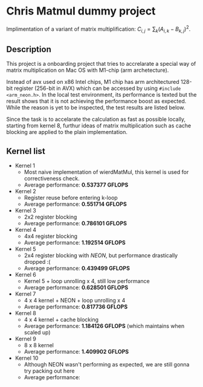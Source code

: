 # Chris Matmul dummy project

Implimentation of a variant of matrix multiplification: $C_{i,j} = \sum_k (A_{i, k} - B_{k,j})^2$.

## Description

This project is a onboarding project that tries to accrelarate a special way of matrix multiplication on Mac OS with M1-chip (arm archetecture). 

Instead of avx used on x86 Intel chips, M1 chip has arm architectured 128-bit register (256-bit in AVX) which can be accessed by using `#include <arm_neon.h>`.  In the local test environment, its performance is texted but the result shows that it is not achieving the performance boost as expected. While the reason is yet to be inspected, the test results are listed below.

Since the task is to accelarate the calculation as fast as possible locally, starting from kernel 8,  furthur ideas of matrix multiplication such as cache blocking are applied to the plain implementation.

## Kernel list

- Kernel 1
  - Most naive implementation of wierdMatMul, this kernel is used for correctiveness check.
  - Average performance: **0.537377 GFLOPS**
- Kernel 2
  - Register reuse before entering k-loop
  - Average performance: **0.551714 GFLOPS**
- Kernel 3
  - 2x2 register blocking
  - Average performance: **0.786101 GFLOPS**
- Kernel 4
  - 4x4 register blocking
  - Average performance: **1.192514 GFLOPS**
- Kernel 5
  - 2x4 register blocking with *NEON*,  but performance drastically dropped :(
  - Average performance: **0.439499 GFLOPS**
- Kernel 6
  - Kernel 5 + loop unrolling x 4, still low performance
  - Average performance: **0.628501 GFLOPS**
- Kernel 7
  - 4 x 4 kernel + NEON + loop unrolling x 4
  - Average performance: **0.817736 GFLOPS**
- Kernel 8
  - 4 x 4 kernel + cache blocking 
  - Average performance: **1.184126 GFLOPS** (which maintains when scaled up)
- Kernel 9
  - 8 x 8 kernel
  - Average performance: **1.409902 GFLOPS**
- Kernel 10
  - Although NEON wasn't performing as expected, we are still gonna try packing out here
  - Average performance:
